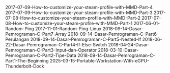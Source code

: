 2017-07-09-How-to-customize-your-steam-profile-with-MMD-Part-4
2017-07-09-How-to-customize-your-steam-profile-with-MMD-Part-3
2017-07-08-How-to-customize-your-steam-profile-with-MMD-Part-2
2017-07-08-How-to-customize-your-steam-profile-with-MMD-Part-1
2017-06-01-Random-Ping
2017-11-01-Random-Ping-Linux
2018-09-14-Dasar-Pemrograman-C-Part7-Array
2018-09-14-Dasar-Pemrograman-C-Part6-Perulangan
2018-09-14-Dasar-Pemrograman-C-Part5-Nested-If
2018-06-22-Dasar-Pemrograman-C-Part4-If-Else-Switch
2018-04-24-Dasar-Pemrograman-C-Part3-Input-dan-Operator
2018-03-10-Dasar-Pemrograman-C-Part2-Tipe-Data
2018-09-14-Dasar-Pemrograman-C-Part1-The-Beginning
2025-03-15-Portable-Workstation-With-eGPU-Thunderbolt-Dock